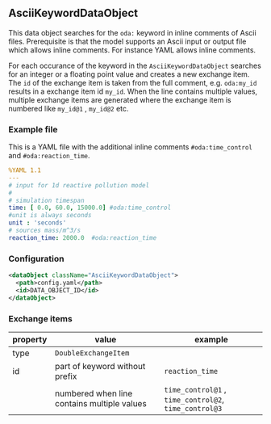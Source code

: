 ## AsciiKeywordDataObject

This data object searches for the `oda:` keyword in inline comments of Ascii files.
Prerequisite is that the model supports an Ascii input or output file which allows inline comments.
For instance YAML allows inline comments.  

For each occurance of the keyword in the `AsciiKeywordDataObject` searches for an integer or a floating point value and creates a new exchange item. The `id` of the exchange item is taken from the full comment, e.g.  `oda:my_id` results in a exchange item id `my_id`. When the line contains multiple values, multiple exchange items are generated where the exchange item is numbered like `my_id@1` , `my_id@2` etc.

### Example file

This is a YAML file with the additional inline comments `#oda:time_control` and `#oda:reaction_time`.

```yaml
%YAML 1.1
---
# input for 1d reactive pollution model
#
# simulation timespan
time: [ 0.0, 60.0, 15000.0] #oda:time_control
#unit is always seconds
unit : 'seconds'
# sources mass/m^3/s
reaction_time: 2000.0  #oda:reaction_time
```

### Configuration

```xml
<dataObject className="AsciiKeywordDataObject">
  <path>config.yaml</path>
  <id>DATA_OBJECT_ID</id>
</dataObject>
```

### Exchange items

| property | value                                        | example  |
| -------- | -------------------------------------------- | -------- |
| type     | `DoubleExchangeItem`                         |          |
| id       | part of keyword without prefix               | `reaction_time` |
|          | numbered when line contains multiple values  | `time_control@1` , `time_control@2`, `time_control@3` |




